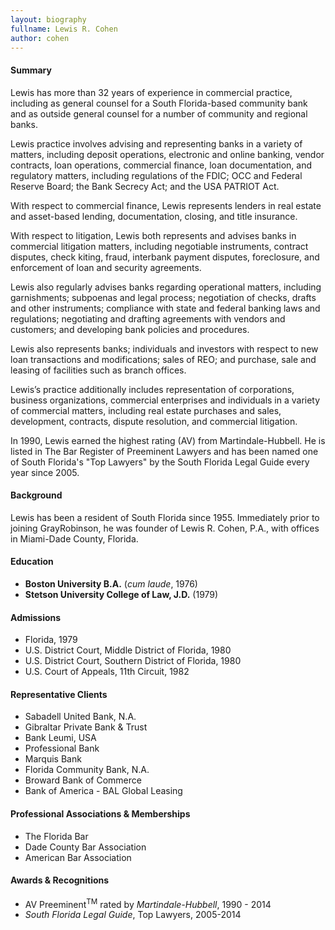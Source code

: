 ```yaml
---
layout: biography
fullname: Lewis R. Cohen
author: cohen
---
```

#### Summary
Lewis has more than 32 years of experience in commercial practice, including as general counsel for a South Florida-based community bank and as outside general counsel for a number of community and regional banks.

Lewis practice involves advising and representing banks in a variety of matters, including deposit operations, electronic and online banking, vendor contracts, loan operations, commercial finance, loan documentation, and regulatory matters, including regulations of the FDIC; OCC and Federal Reserve Board; the Bank Secrecy Act; and the USA PATRIOT Act.

With respect to commercial finance, Lewis represents lenders in real estate and asset-based lending, documentation, closing, and title insurance.

With respect to litigation, Lewis both represents and advises banks in commercial litigation matters, including negotiable instruments, contract disputes, check kiting, fraud, interbank payment disputes, foreclosure, and enforcement of loan and security agreements.

Lewis also regularly advises banks regarding operational matters, including garnishments; subpoenas and legal process; negotiation of checks, drafts and other instruments; compliance with state and federal banking laws and regulations; negotiating and drafting agreements with vendors and customers; and developing bank policies and procedures.

Lewis also represents banks; individuals and investors with respect to new loan transactions and modifications; sales of REO; and purchase, sale and leasing of facilities such as branch offices.

Lewis’s practice additionally includes representation of corporations, business organizations, commercial enterprises and individuals in a variety of commercial matters, including real estate purchases and sales, development, contracts, dispute resolution, and commercial litigation.

In 1990, Lewis earned the highest rating (AV) from Martindale-Hubbell. He is listed in The Bar Register of Preeminent Lawyers and has been named one of South Florida's "Top Lawyers" by the South Florida Legal Guide every year since 2005.

#### Background
Lewis has been a resident of South Florida since 1955. Immediately prior to joining GrayRobinson, he was founder of Lewis R. Cohen, P.A., with offices in Miami-Dade County, Florida.  

#### Education
* **Boston University B.A.** (*cum laude*, 1976)
* **Stetson University College of Law, J.D.** (1979)

#### Admissions
* Florida, 1979
* U.S. District Court, Middle District of Florida, 1980
* U.S. District Court, Southern District of Florida, 1980
* U.S. Court of Appeals, 11th Circuit, 1982

#### Representative Clients
* Sabadell United Bank, N.A.
* Gibraltar Private Bank & Trust
* Bank Leumi, USA
* Professional Bank
* Marquis Bank
* Florida Community Bank, N.A.
* Broward Bank of Commerce
* Bank of America - BAL Global Leasing 

#### Professional Associations & Memberships
* The Florida Bar
* Dade County Bar Association
* American Bar Association

#### Awards & Recognitions
* AV Preeminent<sup>TM</sup> rated by *Martindale-Hubbell*, 1990 - 2014
* *South Florida Legal Guide*, Top Lawyers, 2005-2014


